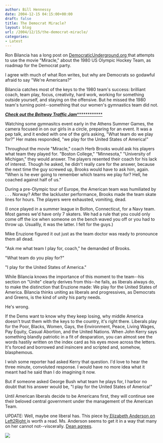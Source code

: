 ```yaml
---
author: Bill Hennessy
date: 2004-12-15 04:15:00+00:00
draft: false
title: The Democrat Miracle?
layout: blog
url: /2004/12/15/the-democrat-miracle/
categories:
- Latest
---
```


Ron Bilancia has a long post on [DemocraticUnderground.org ](https://www.democraticunderground.com/articles/04/12/14_miracle.html)that attempts to use the movie "Miracle," about the 1980 US Olympic Hockey Team, as roadmap for the Democrat party.




I agree with much of what Ron writes, but why are Democrats so godawful afraid to say "We're Americans?"




Bilancia catches most of the keys to the 1980 team's success: brilliant coach, team play, focus, creativity, hard work, working for something outside yourself, and staying on the offensive. But he missed the 1980 team's turning point--something that our women's gymnastics team did not.




[*********Check out the Beltway Traffic Jam*********************](https://www.outsidethebeltway.com/archives/8458)




Watching some gymnasitcs event early in the Athens Summer Games, the camera focused in on our girls in a circle, preparing for an event. It was a pep talk, and it ended with one of the girls asking, "What team do we play for?" Her mates responded, "we play for the United States of America!"




Throughout the movie "Miracle," coach Herb Brooks would ask his players what team they played for. "Boston College," "Minnesota," "University of Michigan," they would answer. The players resented their coach for his lack of interest. Though he asked, he didn't really care for the answer, because the next time the guy screwed up, Brooks would have to ask him, again. "When is he ever going to remember which teams we play for? Hell, he coached against half of us."




During a pre-Olympic tour of Europe, the American team was humiliated by . . . Norway? After the lackluster performance, Brooks made the team skate lines for hours. The players were exhausted, vomiting, dead.




(I once played in a summer league in Bolton, Connecticut, for a Navy team. Most games we'd have only 7 skaters. We had a rule that you could only come off the ice when someone on the bench waved you off or you had to throw up. Usuallly, it was the latter. I felt for the guys.)




Mike Eruzione figured it out just as the team doctor was ready to pronounce them all dead.




"Ask me what team I play for, coach," he demanded of Brooks.




"What team do you play for?"




"I play for the United States of America."







While Bilancia knows the importance of this moment to the team--his section on "Unite" clearly derives from this--he fails, as liberals always do, to make the distinction that Eruzione made: We play for the United States of America. Bilancia thinks uniting as liberals and progressives, as Democrats and Greens, is the kind of unity his party needs.




He's wrong.




If the Dems want to know why they keep losing, why middle America doesn't trust them with the keys to the country, it's right there. Liberals play for the Poor, Blacks, Women, Gays, the Environment, Peace, Living Wages, Pay Equity, Casual Abortion, and the United Nations. When John Kerry says something blandly patriotic in a fit of desparation, you can almost see the words hastily written on the index card as his eyes move across the letters. It's forced and borrowed and insincere and scripted and, somehow, blasphemous.




I wish some reporter had asked Kerry that question. I'd love to hear the three minute, convoluted response. I would have no more idea what it meant had he said than I do imagining it now.




But if someone asked George Bush what team he plays for, I harbor no doubt that his answer would be, "I play for the United States of America!"




Until American liberals decide to be Americans first, they will continue see their beloved central government under the management of the American Team. 




UPDATE: Well, maybe one liberal has. This piece by[ Elizabeth Anderson on Left2Right ](https://left2right.typepad.com/main/2004/12/on_patriotism.html)is worth a read. Ms. Anderson seems to get it in a way that many on her cannot not--viscerally. [Dean agrees](https://www.deanesmay.com/posts/1102844706.shtml).

![](https://blog.billhennessy.com/aggbug.aspx?PostID=881)


